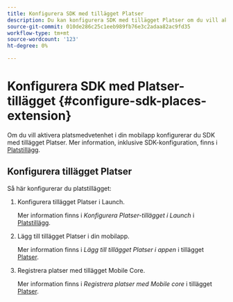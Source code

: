 ```yaml
---
title: Konfigurera SDK med tillägget Platser
description: Du kan konfigurera SDK med tillägget Platser om du vill aktivera platsmedvetenhet i din mobilapp.
source-git-commit: 010de286c25c1eeb989fb76e3c2adaa82ac9fd35
workflow-type: tm+mt
source-wordcount: '123'
ht-degree: 0%

---
```



# Konfigurera SDK med Platser-tillägget {#configure-sdk-places-extension}

Om du vill aktivera platsmedvetenhet i din mobilapp konfigurerar du SDK med tillägget Platser. Mer information, inklusive SDK-konfiguration, finns i [Platstillägg](/help/places-ext-aep-sdks/places-extension/places-extension.md).

## Konfigurera tillägget Platser

Så här konfigurerar du platstillägget:

1. Konfigurera tillägget Platser i Launch.

   Mer information finns i *Konfigurera Platser-tillägget i Launch* i [Platstillägg](/help/places-ext-aep-sdks/places-extension/places-extension.md).

1. Lägg till tillägget Platser i din mobilapp.

   Mer information finns i *Lägg till tillägget Platser i appen* i tillägget [Platser](/help/places-ext-aep-sdks/places-extension/places-extension.md).

1. Registrera platser med tillägget Mobile Core.

   Mer information finns i *Registrera platser med Mobile core* i tillägget [Platser](/help/places-ext-aep-sdks/places-extension/places-extension.md).

